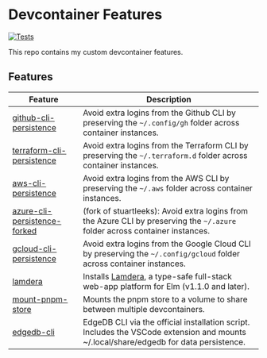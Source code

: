 # Devcontainer Features

[![Tests](https://github.com/joshuanianji/devcontainer-features/actions/workflows/test.yaml/badge.svg)](https://github.com/joshuanianji/devcontainer-features/actions/workflows/test.yaml)

This repo contains my custom devcontainer features.

## Features

| Feature                                                            | Description                                                                                                                           |
| ------------------------------------------------------------------ | ------------------------------------------------------------------------------------------------------------------------------------- |
| [github-cli-persistence](./src/github-cli-persistence)             | Avoid extra logins from the Github CLI by preserving the `~/.config/gh` folder across container instances.                            |
| [terraform-cli-persistence](./src/terraform-cli-persistence)       | Avoid extra logins from the Terraform CLI by preserving the `~/.terraform.d` folder across container instances.                       |
| [aws-cli-persistence](./src/aws-cli-persistence)                   | Avoid extra logins from the AWS CLI by preserving the `~/.aws` folder across container instances.                                     |
| [azure-cli-persistence-forked](./src/azure-cli-persistence-forked) | (fork of stuartleeks): Avoid extra logins from the Azure CLI by preserving the `~/.azure` folder across container instances.          |
| [gcloud-cli-persistence](./src/gcloud-cli-persistence)             | Avoid extra logins from the Google Cloud CLI by preserving the `~/.config/gcloud` folder across container instances.                  |
| [lamdera](./src/lamdera)                                           | Installs [Lamdera](https://dashboard.lamdera.app/), a type-safe full-stack web-app platform for Elm (v1.1.0 and later).               |
| [mount-pnpm-store](./src/mount-pnpm-store)                         | Mounts the pnpm store to a volume to share between multiple devcontainers.                                                            |
| [edgedb-cli](./src/edgedb-cli)                                     | EdgeDB CLI via the official installation script. Includes the VSCode extension and mounts ~/.local/share/edgedb for data persistence. |
